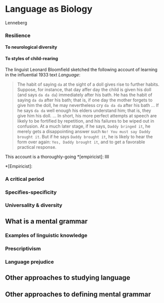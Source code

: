 
# Language as Biology

Lenneberg


### Resilience

#### To neurological diversity

#### To styles of child-rearing

The linguist Leonard Bloomfield sketched the following account of learning in the influential 1933 text *Language*:

>The habit of saying `da` at the sight of a doll gives rise to further habits. Suppose, for instance, that day affer day the child is given his doll (and says `da da da`) immediately after his bath. He has the habit of saying `da da` after his bath; that is, if one day the mother forgets to give him the doll, he may nevertheless cry `da da da` after his bath ... If he says `da da` well enough his elders understand him; that is, they give him his doll. ... In short, his more perfect attempts at speech are likely to be fortified by repetition, and his failures to be wiped out in confusion. At a much later stage, if he says, `Daddy bringed it`, he merely gets a disappointing answer such `No! You must say Daddy brought it`. But if he says `Daddy brought it`, he is likely to hear the form over again: `Yes, Daddy brought it`, and to get a favorable practical response.

This account is a thoroughly-going *[empiricist]: llll


*[Empiricist]: 

### A critical period

### Specifies-specificity

### Universality & diversity

## What is a mental grammar

### Examples of linguistic knowledge

### Prescriptivism

### Language prejudice

## Other approaches to studying language

## Other approaches to defining mental grammar
<!--stackedit_data:
eyJoaXN0b3J5IjpbLTIxNDA0MTkxMSwyMTI5MzUzNTIwLDEyND
cwNTU4ODRdfQ==
-->